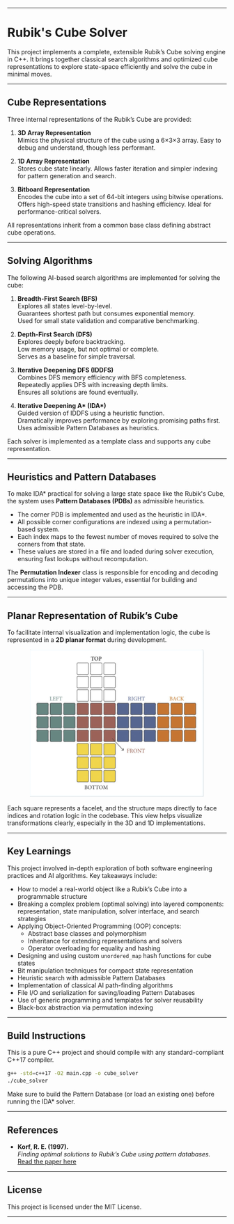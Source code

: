 
---

# Rubik's Cube Solver

This project implements a complete, extensible Rubik’s Cube solving engine in C++. It brings together classical search algorithms and optimized cube representations to explore state-space efficiently and solve the cube in minimal moves.

---

## Cube Representations

Three internal representations of the Rubik’s Cube are provided:

1. **3D Array Representation**  
   Mimics the physical structure of the cube using a 6×3×3 array. Easy to debug and understand, though less performant.

2. **1D Array Representation**  
   Stores cube state linearly. Allows faster iteration and simpler indexing for pattern generation and search.

3. **Bitboard Representation**  
   Encodes the cube into a set of 64-bit integers using bitwise operations. Offers high-speed state transitions and hashing efficiency. Ideal for performance-critical solvers.

All representations inherit from a common base class defining abstract cube operations.

---

## Solving Algorithms

The following AI-based search algorithms are implemented for solving the cube:

1. **Breadth-First Search (BFS)**  
   Explores all states level-by-level.  
   Guarantees shortest path but consumes exponential memory.  
   Used for small state validation and comparative benchmarking.

2. **Depth-First Search (DFS)**  
   Explores deeply before backtracking.  
   Low memory usage, but not optimal or complete.  
   Serves as a baseline for simple traversal.

3. **Iterative Deepening DFS (IDDFS)**  
   Combines DFS memory efficiency with BFS completeness.  
   Repeatedly applies DFS with increasing depth limits.  
   Ensures all solutions are found eventually.

4. **Iterative Deepening A\* (IDA\*)**  
   Guided version of IDDFS using a heuristic function.  
   Dramatically improves performance by exploring promising paths first.  
   Uses admissible Pattern Databases as heuristics.


Each solver is implemented as a template class and supports any cube representation.

---

## Heuristics and Pattern Databases

To make IDA\* practical for solving a large state space like the Rubik's Cube, the system uses **Pattern Databases (PDBs)** as admissible heuristics.

- The corner PDB is implemented and used as the heuristic in IDA\*.
- All possible corner configurations are indexed using a permutation-based system.
- Each index maps to the fewest number of moves required to solve the corners from that state.
- These values are stored in a file and loaded during solver execution, ensuring fast lookups without recomputation.

The **Permutation Indexer** class is responsible for encoding and decoding permutations into unique integer values, essential for building and accessing the PDB.

---

## Planar Representation of Rubik’s Cube

To facilitate internal visualization and implementation logic, the cube is represented in a **2D planar format** during development.

<p align="center">
  <img src="assets/rubiks_planar_view.png" width="400" alt="Rubik's Cube Planar View"/>
</p>

Each square represents a facelet, and the structure maps directly to face indices and rotation logic in the codebase. This view helps visualize transformations clearly, especially in the 3D and 1D implementations.

---

## Key Learnings

This project involved in-depth exploration of both software engineering practices and AI algorithms. Key takeaways include:

- How to model a real-world object like a Rubik’s Cube into a programmable structure  
- Breaking a complex problem (optimal solving) into layered components: representation, state manipulation, solver interface, and search strategies  
- Applying Object-Oriented Programming (OOP) concepts:  
  - Abstract base classes and polymorphism  
  - Inheritance for extending representations and solvers  
  - Operator overloading for equality and hashing  
- Designing and using custom `unordered_map` hash functions for cube states  
- Bit manipulation techniques for compact state representation  
- Heuristic search with admissible Pattern Databases  
- Implementation of classical AI path-finding algorithms  
- File I/O and serialization for saving/loading Pattern Databases  
- Use of generic programming and templates for solver reusability  
- Black-box abstraction via permutation indexing  

---

## Build Instructions

This is a pure C++ project and should compile with any standard-compliant C++17 compiler.

```bash
g++ -std=c++17 -O2 main.cpp -o cube_solver
./cube_solver
```

Make sure to build the Pattern Database (or load an existing one) before running the IDA\* solver.

---

## References

- **Korf, R. E. (1997).**  
  *Finding optimal solutions to Rubik’s Cube using pattern databases.*  
  [Read the paper here](https://cse.sc.edu/~mgv/csce580sp15/korfRubik.pdf)

---

## License

This project is licensed under the MIT License.

---
